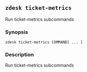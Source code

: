 ## `zdesk ticket-metrics`

Run ticket-metrics subcommands

### Synopsis

    zdesk ticket-metrics COMMAND[ ... ]

### Description

Run ticket-metrics subcommands

